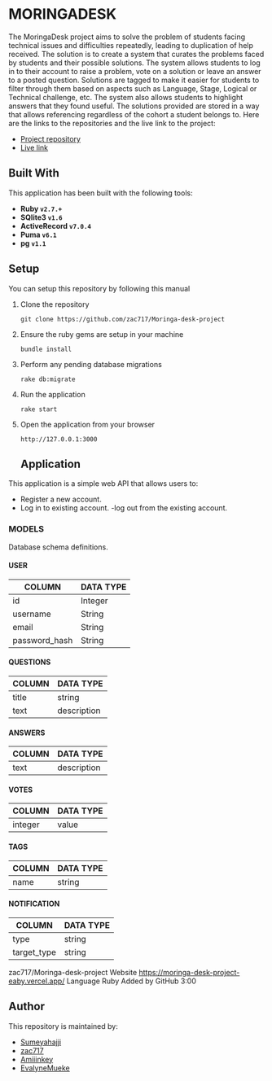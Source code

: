 # MORINGADESK
The MoringaDesk project aims to solve the problem of students facing technical issues and difficulties repeatedly, leading to duplication of help received.
The solution is to create a system that curates the problems faced by students and their possible solutions. The system allows students to log in to their account to raise a problem, vote on a solution or leave an answer to a posted question.
Solutions are tagged to make it easier for students to filter through them based on aspects such as Language, Stage, Logical or Technical challenge, etc. The system also allows students to highlight answers that they found useful.
The solutions provided are stored in a way that allows referencing regardless of the cohort a student belongs to.
Here are the links to the repositories and the live link to the project:
 - [Project repository](https://github.com/zac717/Moringa-desk-project)
 - [Live link](https://moringa-desk.onrender.com)
## Built With
This application has been built with the following tools:
- **Ruby `v2.7.+`**
- **SQlite3 `v1.6`**
- **ActiveRecord `v7.0.4`**
- **Puma `v6.1`**
-  **pg `v1.1`**
## Setup
You can setup this repository by following this manual
1. Clone the repository
    ```{shell}
   git clone https://github.com/zac717/Moringa-desk-project
   ```
2. Ensure the ruby gems are setup in your machine
    ```{shell}
   bundle install
   ```
3. Perform any pending database migrations
   ```{shell}
   rake db:migrate
   ```
4. Run the application
    ```{shell}
    rake start
    ```
5. Open the application from your browser
    ```
   http://127.0.0.1:3000
   ```
   ## Application
This application is a simple web API that allows users to:
- Register a new account.
- Log in to existing account.
-log out from the existing account.
### MODELS
Database schema definitions.
#### USER
| COLUMN        | DATA TYPE |
|---------------|-----------|
| id            | Integer   |
| username      |  String   |
| email         | String    |
| password_hash | String    |
#### QUESTIONS
| COLUMN        | DATA TYPE |
|---------------|-----------|
| title         | string    |
| text          | description|
#### ANSWERS
| COLUMN        | DATA TYPE |
|---------------|-----------|
| text          |description|
#### VOTES
| COLUMN        | DATA TYPE |
|---------------|-----------|
| integer       | value     |
#### TAGS
| COLUMN        | DATA TYPE |
|---------------|-----------|
| name          |   string  |
#### NOTIFICATION
| COLUMN        | DATA TYPE |
|---------------|-----------|
| type          | string    |
| target_type   | string    |
zac717/Moringa-desk-project
Website
https://moringa-desk-project-eaby.vercel.app/
Language
Ruby
Added by GitHub
3:00
## Author
This repository is maintained by:
- [Sumeyahajji](https://github.com/sumeyahajji)
- [zac717](https://github.com/zac717)
- [Amiiinkey](https://github.com/Amiiinkey)
- [EvalyneMueke](https://github.com/EvalyneMueke)
